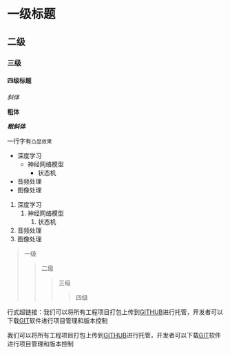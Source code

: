 # 一级标题

## 二级

### 三级

#### 四级标题


*斜体*

**粗体**

***粗斜体***

一行字有`凸显效果`

* 深度学习
  * 神经网络模型
    * 状态机
* 音频处理
* 图像处理

1. 深度学习
	1. 神经网络模型
		1. 状态机
2. 音频处理
3. 图像处理

>一级
>>二级
>>>三级
>>>>四级

行式超链接：我们可以将所有工程项目打包上传到[GITHUB](https://www.github.com "GITHUB website")进行托管，开发者可以下载[GIT](https://git-scm.com/downloads "GIT app")软件进行项目管理和版本控制

我们可以将所有工程项目打包上传到[GITHUB][1]进行托管，开发者可以下载[GIT][2]软件进行项目管理和版本控制

[1]:https://www.github.com "GITHUB website"
[2]:https://git-scm.com/downloads "GIT app"

